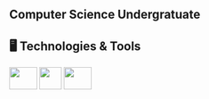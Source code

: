 ## **Computer Science Undergratuate**

## 🖥️ **Technologies & Tools**
<div style="display: inline">
<img loading="lazy" src="https://cdn.jsdelivr.net/gh/devicons/devicon@latest/icons/python/python-original-wordmark.svg" width="50" height="40"/>
<img loading="lazy" src="https://cdn.jsdelivr.net/gh/devicons/devicon@latest/icons/c/c-original.svg" width="40" height="40"/>
<img loading="lazy" src="https://cdn.jsdelivr.net/gh/devicons/devicon@latest/icons/java/java-original-wordmark.svg" width="50" height="40"/>
</div> 
